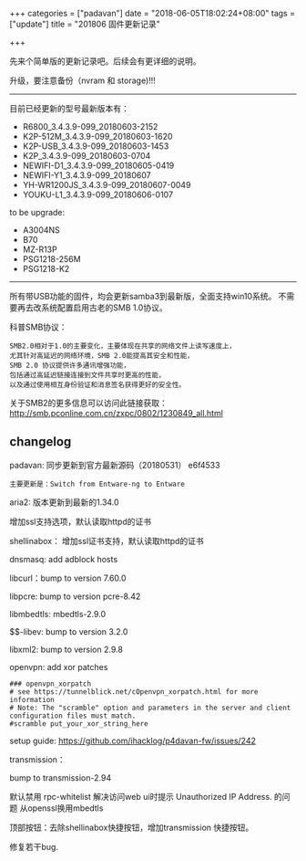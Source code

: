 +++
categories = ["padavan"]
date = "2018-06-05T18:02:24+08:00"
tags = ["update"]
title = "201806 固件更新记录"

+++

先来个简单版的更新记录吧。后续会有更详细的说明。


升级，要注意备份（nvram 和 storage)!!!

-------------------------------------------------------

目前已经更新的型号最新版本有：

* R6800_3.4.3.9-099_20180603-2152
* K2P-512M_3.4.3.9-099_20180603-1620
* K2P-USB_3.4.3.9-099_20180603-1453
* K2P_3.4.3.9-099_20180603-0704
* NEWIFI-D1_3.4.3.9-099_20180605-0419
* NEWIFI-Y1_3.4.3.9-099_20180607
* YH-WR1200JS_3.4.3.9-099_20180607-0049
* YOUKU-L1_3.4.3.9-099_20180606-0107

to be upgrade:

* A3004NS
* B70
* MZ-R13P
* PSG1218-256M
* PSG1218-K2


-------------------------------------------------------

所有带USB功能的固件，均会更新samba3到最新版，全面支持win10系统。
不需要再去改系统配置启用古老的SMB 1.0协议。

科普SMB协议：

```
SMB2.0相对于1.0的主要变化，主要体现在共享的网络文件上读写速度上，
尤其针对高延迟的网络环境，SMB 2.0能提高其安全和性能，
SMB 2.0 协议提供许多通讯增强功能，
包括通过高延迟链接连接到文件共享时更高的性能，
以及通过使用相互身份验证和消息签名获得更好的安全性。
```
关于SMB2的更多信息可以访问此链接获取： http://smb.pconline.com.cn/zxpc/0802/1230849_all.html


## changelog

padavan: 同步更新到官方最新源码（20180531） e6f4533

    主要更新是：Switch from Entware-ng to Entware

aria2: 版本更新到最新的1.34.0

增加ssl支持选项，默认读取httpd的证书

shellinabox： 增加ssl证书支持，默认读取httpd的证书

dnsmasq: add adblock hosts

libcurl：bump to version 7.60.0

libpcre: bump to version pcre-8.42

libmbedtls: mbedtls-2.9.0

$$-libev: bump to version 3.2.0

libxml2: bump to version 2.9.8

openvpn: add xor patches

```
### openvpn_xorpatch
# see https://tunnelblick.net/cOpenvpn_xorpatch.html for more information
# Note: The "scramble" option and parameters in the server and client configuration files must match.
#scramble put_your_xor_string_here
```

setup guide: https://github.com/ihacklog/p4davan-fw/issues/242


transmission： 

bump to  transmission-2.94

默认禁用 rpc-whitelist 解决访问web ui时提示 Unauthorized IP Address. 的问题
从openssl换用mbedtls

顶部按钮：去除shellinabox快捷按钮，增加transmission 快捷按钮。

修复若干bug.
